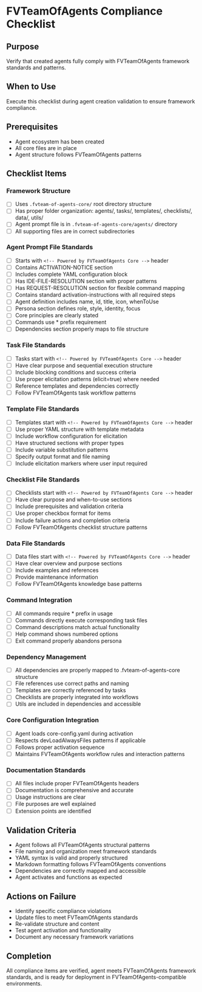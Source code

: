 <!-- Powered by FVTeamOfAgents Core -->

# FVTeamOfAgents Compliance Checklist

## Purpose

Verify that created agents fully comply with FVTeamOfAgents framework standards and patterns.

## When to Use

Execute this checklist during agent creation validation to ensure framework compliance.

## Prerequisites

- Agent ecosystem has been created
- All core files are in place
- Agent structure follows FVTeamOfAgents patterns

## Checklist Items

### Framework Structure
- [ ] Uses `.fvteam-of-agents-core/` root directory structure
- [ ] Has proper folder organization: agents/, tasks/, templates/, checklists/, data/, utils/
- [ ] Agent prompt file is in `.fvteam-of-agents-core/agents/` directory
- [ ] All supporting files are in correct subdirectories

### Agent Prompt File Standards
- [ ] Starts with `<!-- Powered by FVTeamOfAgents Core -->` header
- [ ] Contains ACTIVATION-NOTICE section
- [ ] Includes complete YAML configuration block
- [ ] Has IDE-FILE-RESOLUTION section with proper patterns
- [ ] Has REQUEST-RESOLUTION section for flexible command mapping
- [ ] Contains standard activation-instructions with all required steps
- [ ] Agent definition includes name, id, title, icon, whenToUse
- [ ] Persona section defines role, style, identity, focus
- [ ] Core principles are clearly stated
- [ ] Commands use * prefix requirement
- [ ] Dependencies section properly maps to file structure

### Task File Standards
- [ ] Tasks start with `<!-- Powered by FVTeamOfAgents Core -->` header
- [ ] Have clear purpose and sequential execution structure
- [ ] Include blocking conditions and success criteria
- [ ] Use proper elicitation patterns (elicit=true) where needed
- [ ] Reference templates and dependencies correctly
- [ ] Follow FVTeamOfAgents task workflow patterns

### Template File Standards
- [ ] Templates start with `<!-- Powered by FVTeamOfAgents Core -->` header
- [ ] Use proper YAML structure with template metadata
- [ ] Include workflow configuration for elicitation
- [ ] Have structured sections with proper types
- [ ] Include variable substitution patterns
- [ ] Specify output format and file naming
- [ ] Include elicitation markers where user input required

### Checklist File Standards
- [ ] Checklists start with `<!-- Powered by FVTeamOfAgents Core -->` header
- [ ] Have clear purpose and when-to-use sections
- [ ] Include prerequisites and validation criteria
- [ ] Use proper checkbox format for items
- [ ] Include failure actions and completion criteria
- [ ] Follow FVTeamOfAgents checklist structure patterns

### Data File Standards
- [ ] Data files start with `<!-- Powered by FVTeamOfAgents Core -->` header
- [ ] Have clear overview and purpose sections
- [ ] Include examples and references
- [ ] Provide maintenance information
- [ ] Follow FVTeamOfAgents knowledge base patterns

### Command Integration
- [ ] All commands require * prefix in usage
- [ ] Commands directly execute corresponding task files
- [ ] Command descriptions match actual functionality
- [ ] Help command shows numbered options
- [ ] Exit command properly abandons persona

### Dependency Management
- [ ] All dependencies are properly mapped to .fvteam-of-agents-core structure
- [ ] File references use correct paths and naming
- [ ] Templates are correctly referenced by tasks
- [ ] Checklists are properly integrated into workflows
- [ ] Utils are included in dependencies and accessible

### Core Configuration Integration
- [ ] Agent loads core-config.yaml during activation
- [ ] Respects devLoadAlwaysFiles patterns if applicable
- [ ] Follows proper activation sequence
- [ ] Maintains FVTeamOfAgents workflow rules and interaction patterns

### Documentation Standards
- [ ] All files include proper FVTeamOfAgents headers
- [ ] Documentation is comprehensive and accurate
- [ ] Usage instructions are clear
- [ ] File purposes are well explained
- [ ] Extension points are identified

## Validation Criteria

- Agent follows all FVTeamOfAgents structural patterns
- File naming and organization meet framework standards
- YAML syntax is valid and properly structured
- Markdown formatting follows FVTeamOfAgents conventions
- Dependencies are correctly mapped and accessible
- Agent activates and functions as expected

## Actions on Failure

- Identify specific compliance violations
- Update files to meet FVTeamOfAgents standards
- Re-validate structure and content
- Test agent activation and functionality
- Document any necessary framework variations

## Completion

All compliance items are verified, agent meets FVTeamOfAgents framework standards, and is ready for deployment in FVTeamOfAgents-compatible environments.